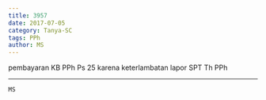 ```yaml
---
title: 3957
date: 2017-07-05
category: Tanya-SC
tags: PPh
author: MS
---
```


pembayaran KB PPh Ps 25 karena keterlambatan lapor SPT Th PPh

---



`MS`
